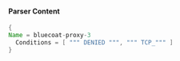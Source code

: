 #### Parser Content
```Java
{
Name = bluecoat-proxy-3
  Conditions = [ """ DENIED """, """ TCP_""" ]
}
```